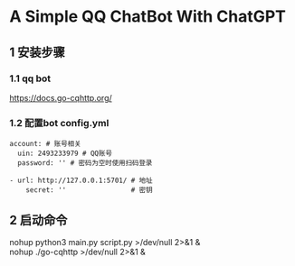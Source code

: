 # A Simple QQ ChatBot With ChatGPT

## 1 安装步骤
### 1.1 qq bot
https://docs.go-cqhttp.org/

### 1.2 配置bot config.yml
```
account: # 账号相关  
  uin: 2493233979 # QQ账号
  password: '' # 密码为空时使用扫码登录
```
```
- url: http://127.0.0.1:5701/ # 地址
    secret: ''                # 密钥
```

## 2 启动命令
nohup python3 main.py script.py >/dev/null 2>&1 &  
nohup ./go-cqhttp >/dev/null 2>&1 &